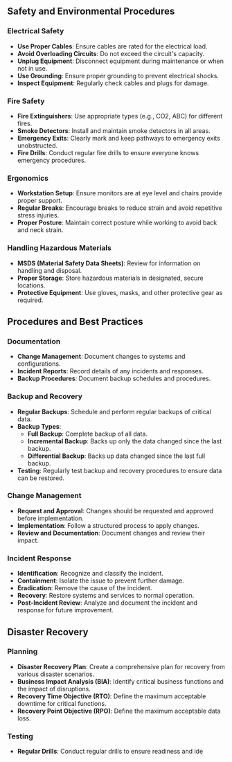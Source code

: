 
## Safety and Environmental Procedures

### Electrical Safety
- **Use Proper Cables**: Ensure cables are rated for the electrical load.
- **Avoid Overloading Circuits**: Do not exceed the circuit's capacity.
- **Unplug Equipment**: Disconnect equipment during maintenance or when not in use.
- **Use Grounding**: Ensure proper grounding to prevent electrical shocks.
- **Inspect Equipment**: Regularly check cables and plugs for damage.

### Fire Safety
- **Fire Extinguishers**: Use appropriate types (e.g., CO2, ABC) for different fires.
- **Smoke Detectors**: Install and maintain smoke detectors in all areas.
- **Emergency Exits**: Clearly mark and keep pathways to emergency exits unobstructed.
- **Fire Drills**: Conduct regular fire drills to ensure everyone knows emergency procedures.

### Ergonomics
- **Workstation Setup**: Ensure monitors are at eye level and chairs provide proper support.
- **Regular Breaks**: Encourage breaks to reduce strain and avoid repetitive stress injuries.
- **Proper Posture**: Maintain correct posture while working to avoid back and neck strain.

### Handling Hazardous Materials
- **MSDS (Material Safety Data Sheets)**: Review for information on handling and disposal.
- **Proper Storage**: Store hazardous materials in designated, secure locations.
- **Protective Equipment**: Use gloves, masks, and other protective gear as required.

## Procedures and Best Practices

### Documentation
- **Change Management**: Document changes to systems and configurations.
- **Incident Reports**: Record details of any incidents and responses.
- **Backup Procedures**: Document backup schedules and procedures.

### Backup and Recovery
- **Regular Backups**: Schedule and perform regular backups of critical data.
- **Backup Types**:
  - **Full Backup**: Complete backup of all data.
  - **Incremental Backup**: Backs up only the data changed since the last backup.
  - **Differential Backup**: Backs up data changed since the last full backup.
- **Testing**: Regularly test backup and recovery procedures to ensure data can be restored.

### Change Management
- **Request and Approval**: Changes should be requested and approved before implementation.
- **Implementation**: Follow a structured process to apply changes.
- **Review and Documentation**: Document changes and review their impact.

### Incident Response
- **Identification**: Recognize and classify the incident.
- **Containment**: Isolate the issue to prevent further damage.
- **Eradication**: Remove the cause of the incident.
- **Recovery**: Restore systems and services to normal operation.
- **Post-Incident Review**: Analyze and document the incident and response for future improvement.

## Disaster Recovery

### Planning
- **Disaster Recovery Plan**: Create a comprehensive plan for recovery from various disaster scenarios.
- **Business Impact Analysis (BIA)**: Identify critical business functions and the impact of disruptions.
- **Recovery Time Objective (RTO)**: Define the maximum acceptable downtime for critical functions.
- **Recovery Point Objective (RPO)**: Define the maximum acceptable data loss.

### Testing
- **Regular Drills**: Conduct regular drills to ensure readiness and ide
